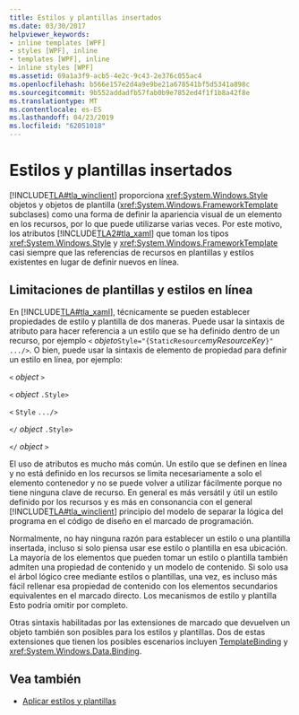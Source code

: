 ```yaml
---
title: Estilos y plantillas insertados
ms.date: 03/30/2017
helpviewer_keywords:
- inline templates [WPF]
- styles [WPF], inline
- templates [WPF], inline
- inline styles [WPF]
ms.assetid: 69a1a3f9-acb5-4e2c-9c43-2e376c055ac4
ms.openlocfilehash: b566e157e2d4a9e9be21a678541bf5d5341a898c
ms.sourcegitcommit: 9b552addadfb57fab0b9e7852ed4f1f1b8a42f8e
ms.translationtype: MT
ms.contentlocale: es-ES
ms.lasthandoff: 04/23/2019
ms.locfileid: "62051018"
---
```

# <a name="inline-styles-and-templates"></a>Estilos y plantillas insertados
[!INCLUDE[TLA#tla_winclient](../../../../includes/tlasharptla-winclient-md.md)] proporciona <xref:System.Windows.Style> objetos y objetos de plantilla (<xref:System.Windows.FrameworkTemplate> subclases) como una forma de definir la apariencia visual de un elemento en los recursos, por lo que puede utilizarse varias veces. Por este motivo, los atributos [!INCLUDE[TLA2#tla_xaml](../../../../includes/tla2sharptla-xaml-md.md)] que toman los tipos <xref:System.Windows.Style> y <xref:System.Windows.FrameworkTemplate> casi siempre que las referencias de recursos en plantillas y estilos existentes en lugar de definir nuevos en línea.  
  
## <a name="limitations-of-inline-styles-and-templates"></a>Limitaciones de plantillas y estilos en línea  
 En [!INCLUDE[TLA#tla_xaml](../../../../includes/tlasharptla-xaml-md.md)], técnicamente se pueden establecer propiedades de estilo y plantilla de dos maneras. Puede usar la sintaxis de atributo para hacer referencia a un estilo que se ha definido dentro de un recurso, por ejemplo `<` *objeto*`Style="{StaticResource`*myResourceKey*`}" .../>`. O bien, puede usar la sintaxis de elemento de propiedad para definir un estilo en línea, por ejemplo:  
  
 `<` *object* `>`  
  
 `<` *object* `.Style>`  
  
 `<` `Style`  `.../>`  
  
 `</` *object* `.Style>`  
  
 `</` *object* `>`  
  
 El uso de atributos es mucho más común. Un estilo que se definen en línea y no está definido en los recursos se limita necesariamente a solo el elemento contenedor y no se puede volver a utilizar fácilmente porque no tiene ninguna clave de recurso. En general es más versátil y útil un estilo definido por los recursos y es más en consonancia con el general [!INCLUDE[TLA#tla_winclient](../../../../includes/tlasharptla-winclient-md.md)] principio del modelo de separar la lógica del programa en el código de diseño en el marcado de programación.  
  
 Normalmente, no hay ninguna razón para establecer un estilo o una plantilla insertada, incluso si solo piensa usar ese estilo o plantilla en esa ubicación. La mayoría de los elementos que pueden tomar un estilo o plantilla también admiten una propiedad de contenido y un modelo de contenido. Si solo usa el árbol lógico cree mediante estilos o plantillas, una vez, es incluso más fácil rellenar esa propiedad de contenido con los elementos secundarios equivalentes en el marcado directo. Los mecanismos de estilo y plantilla Esto podría omitir por completo.  
  
 Otras sintaxis habilitadas por las extensiones de marcado que devuelven un objeto también son posibles para los estilos y plantillas. Dos de estas extensiones que tienen los posibles escenarios incluyen [TemplateBinding](templatebinding-markup-extension.md) y <xref:System.Windows.Data.Binding>.  
  
## <a name="see-also"></a>Vea también

- [Aplicar estilos y plantillas](../controls/styling-and-templating.md)
